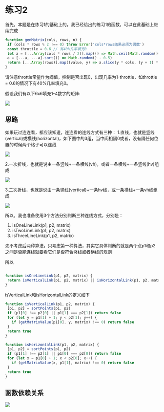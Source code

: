 # 练习2

首先，本题是在练习1的基础上的，我已经给出的练习1的函数，可以在此基础上继续完成

```js
function genMatrix(cols, rows, n) {
 if (cols * rows % 2 !== 0) throw Error('cols*rows结果必须为偶数')
 const throttle = 0.6 // 有40%几率填充0
 let a = [...Array(cols * rows / 2)].map(() => Math.ceil(Math.random() > throttle ? 0 : Math.random() * n))
 a = [...a, ...a].sort(() => Math.random() - 0.5)
 return [...Array(rows)].map((value, y) => a.slice(y * cols, (y + 1) * cols))
}
```

请注意throttle常量作为阀值，控制是否出现0，出现几率为1-throttle，如throttle = 0.6的情况下有40%几率填充0。

假设我们有以下6x6填充1-4数字的矩阵:

![](https://ws3.sinaimg.cn/large/006tKfTcgy1fp2bauuthbj309608waa4.jpg)

## 思路

如果玩过连连看，都应该知道，连连看的连线方式有三种：
1.直线，也就是竖线(vertical)或横线(horizontal)，如下图中的3组，当中间相隔0或者，没有隔任何位置的时候两个格子可以连线

![](https://ws3.sinaimg.cn/large/006tKfTcgy1fp2ba3lcbxj309408uglo.jpg)


2.一次折线，也就是说由一条竖线+一条横线(vh)，或者一条横线+一条竖线(hv)组成

![](https://ws4.sinaimg.cn/large/006tKfTcgy1fp2b8t476jj30lw08nq3f.jpg)


3.二次折线，也就是说由一条竖线(vertical)+一条hv线，或一条横线+一条vh线组成

![](https://ws1.sinaimg.cn/large/006tNc79gy1fp2be1tgz9j30iv094aae.jpg)

所以，我也准备使用3个方法分别判断三种连线方式，分别是：

1. isOneLineLink(p1, p2, matrix)
2. isTwoLineLink(p1, p2, matrix)
3. isThreeLineLink(p1, p2, matrix)

先不考虑后两种算法，只考虑第一种算法，其实它具体判断的就是两个点p1和p2之间是否能连线就要看它们是否符合竖线或者横线的规则

所以

```js

function isOneLineLink(p1, p2, matrix) {
 return isVerticalLink(p1, p2, matrix) || isHorizontalLink(p1, p2, matrix)
}

```

isVerticalLink和isHorizontalLink的定义如下

```js
function isVerticalLink(p1, p2, matrix) {
 [p1, p2] = sortPoints(p1, p2)
 if (p1[0] !== p2[0] || p1[1] === p2[1]) return false
 for (let y = p1[1] + 1; y < p2[1]; y++) {
   if (getMatrixValue(p1[0], y, matrix) !== 0) return false
 }
 return true
}

function isHorizontalLink(p1, p2, matrix) {
 [p1, p2] = sortPoints(p1, p2)
 if (p1[1] !== p2[1] || p1[0] === p2[0]) return false
 for (let x = p1[0] + 1; x < p2[0]; x++) {
   if (getMatrixValue(x, p1[1], matrix) !== 0) return false
 }
 return true
}
```

## 函数依赖关系

![](https://ws4.sinaimg.cn/large/006tKfTcgy1fp4klt5w9aj30tk0dawgo.jpg)

